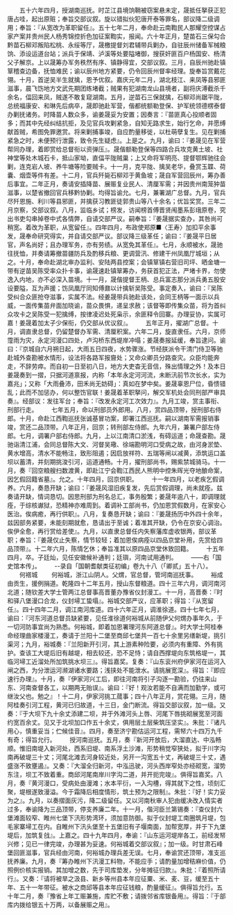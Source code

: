 <!-- { "loadSidebar": true } -->
　　五十六年四月，授湖南巡抚。时芷江县境饷鞘被窃案悬未定，晟抵任拏获正犯唐占哇，起出原赃；奉旨交部议叙。旋以错拟伙犯唐开泰等罪名，部议降二级调用；奉旨：『从宽改为革职留任』。五十七年二月，奉命赴云南鞫民人那耀空控谋占家产案并贵州民人杨秀锦控折色加征案鞫实，报闻。六十年正月，楚苗石三保勾合黔苗石柳邓叛陷松桃、永绥等厅，晟檄提督刘君辅带兵剿办，自驻辰州储备军械粮饷、添设运道台站；派兵于保靖、泸溪等处要隘堵御，搜获奸匪百户杨国安、杨清父子解京。上以晟筹办军务秩然有序、镇静得宜，交部议叙。三月，自辰州驰赴镇筸稽查边备，抚恤难民；谕以辰州地方紧要，仍令回辰州督率经理。旋奉旨赏戴花翎。十月，首逆吴半生就擒，恩予优叙。嘉庆元年二月，湖北枝江、来凤等县邪匪滋事，晨飞饬地方文武先期团练堵截；贼果有犯湖南龙山县境者，副将庆溥截杀千余名，偪回来凤，贼遂不敢复窥湖南。五月，逆苗石三保就擒，石柳邓尚踞平陇，总统福康安、和琳先后病卒，晟即驰赴军营，偕都统额勒登保、护军统领德楞泰督办剿抚诸务。时降苗人数众多，谕姜晟妥为安置；因奏言：『苗匪真心投顺者固多；而其中先经纠结抗拒，及见官兵攻剿紧急，自知无路求生，始行乞命，并愿缚献首贼，希图免罪邀赏。将来剿捕事竣，自应酌量移徙，以杜萌孽复生。见在剿捕紧急之时，未便预行泄露，致令先生疑虑』。上是之。九月，谕曰：『姜晟见在军营帮同办理，着即赏给总督衔以资弹压』。晟偕额勒登保等四路合兵攻克黄土坡、社神堂等处木城石卡，抵山家坳，直偪平陇贼巢；上又命将军明亮、提督鄂辉驰往会剿，连克岩人坡、养牛塘等险要贼卡。十一月，克平陇、擒吴老华，叠赏玉韘、荷囊、烟壶等件有差。十二月，官兵歼毙石柳邓于黄鱼坡；晟自军营回辰州，筹办善后事宜。二年正月，奏请安插降苗、展赈复业民人、清厘军需；并因贵州南笼狆苗滋事，以楚省撤回官兵移黔协剿。均得旨谕允。七月，兼署湖广总督。九月，官兵尽歼恩施、利川等县邪匪，并擒获习教匪徒郭贵山等八十余名；优旨奖赏。三年二月京察，交部议叙。八月，监临乡试；榜发，访闻榜首傅晋贤闱墨系彭珴原卷，究出书吏勾串掉卷中式各情弊，自请交部严议。嗣奉旨：『姜晟据实查办，其咎尚可稍宽。着改为革职，从宽留任』。四年四月，布政使郑原■〈王寿〉加扣平余事发，晟奉命研究得实，并自请交部严议。部议降三级革任；谕曰：『姜晟平日居官，声名尚好；且办理军务，亦有劳绩。从宽免其革任』。七月，永顺被水，晟驰往抚恤，并奏请筹撤苗疆防兵及酌移兵粮、更调营汛、修建干州凤凰厅城垣；从之。十月，奉命赴湖北审办监利、安陆两县控案；会镇筸镇右营旧司坪、晒金塘一带有逆苗吴陈受率众扑卡事，谕晟速赴镇筸筹办，务获首犯正法，严堵卡界，勿使逸入内地，亦不必深入苗境。十一月，晟偕提督王柄、总兵富志那分派兵勇五股安设要隘，互为声援；饬凤凰厅同知傅鼐以计擒斩吴陈受。事定奏入，谕曰：『吴陈受纠合众匪抢夺滋事，实属不法。经姜晟带兵驰赴该处，会同王柄等一面示以兵威，一面传集苗弁面加晓谕，苗众畏惧，递呈求赦；该督等即传集众苗，将为首纠众攻卡之吴陈受一犯擒缚，按律凌迟处死枭示，余匪释令回寨。办理妥协，实属可嘉！姜晟着加太子少保衔，仍交部从优议叙』。
　　五年正月，擢湖广总督。十月，调直隶总督，仍留楚督办军需、清厘积案。六年二月，旋直隶任。六月，京师霪雨为灾，永定河漫口四处，卢沟桥东西堤岸冲塌；姜晟奏报延缓，奉旨逮问。谕曰：『京城自六月朔日起，大雨五日四夜，水势骤涨。节经朕派令干清门侍卫等驰赴城外查勘被水情形，设法将各路军报齎处；又命众卿员分路查灾。众臣均能奔走，不辞劳瘁。而自初一日至初八日，地方大吏杳无音信，殊出情理之外！及本日姜晟奏到一摺，只据河道禀报，内称「本年永定河河流，未断汛前节次长水，实为嘉兆」；又称「大雨叠沛，田禾尚无妨碍」：真如在梦中矣。姜晟辜恩尸位，昏愦错乱；此而不加惩办，何以整饬官联！姜晟着革职拏问，解交军机处会同刑部严审具奏』。经部议：发往军台；奉旨：『改发永定河工次效力』。九月工竣，赏主事衔、刑部行走。
　　七年五月，命以刑部员外郎用。八月，赏四品顶带，授刑部右侍郎。十月，命赴江西鞫巡抚张诚基冒功案，即署江西巡抚。嗣以湖南军需报销事竣，赏还二品顶带。八年正月，回京；转刑部左侍郎。九年六月，兼署户部左侍郎。七月，调署户部右侍郎。九月，上以江南清口淤浅，有碍运道；命晟查勘。晟驰诣清江浦，会同总督陈大文、河督吴璥、徐端勘明河口受病之故，由河身淤垫、黄水增高，清水不能畅注，致形阻遏；因启放祥符、五瑞等闸以减黄，添筑运口盖坝以蓄清，并刻期挑浚引河，运道通畅。十月，擢刑部尚书，赐紫禁城骑马。十一月，奏『回空粮艘扫数渡黄，即赴江宁会鞫江西民人熊明中控朱晖光夺地酿命案，因乞假回籍省墓』。允之。十年四月，回京供职。
　　十一年四月，以老疾乞假调养。六月，奏恳开缺；谕曰：『姜晟风湿旧疾复发，先后赏假调理，尚未就痊。兹奏请开缺，情词恳切。因思刑部为刑名总汇，事务殷繁；姜晟年逾八十，即调理就痊，于综核谳狱，恐精神亦难周到。着调补工部尚书，仍加恩赏假数月，在家安心医治。俟病癒，再行供职』。八月，复奏恳开缺；谕曰：『姜晟扬历中外四十余年，兹因部务紧要，未能刻期就愈，恳请出于至诚；着准其开缺，仍令在京安心调治。俟伊全愈，再行赏给差使』。九月，以直隶总督任内失察藩库虚收银两，部议革职；奉旨：『姜晟仅止失察，情节较轻；着加恩俟病痊以四品京堂补用，先赏给四品顶带』。十二年六月，陈情乞休；奉旨准其以原四品京堂休致回籍。
　　十五年四月，卒。子廷灿，见任安徽候补通判；廷璵，河南试用通判。
　　——右「国史馆本传」。
　　--录自「国朝耆献类征初编」卷九十八（「卿贰」五十八）。
　　何褡城
　　何裕城，浙江山阴人。父煟，官总督，管坷南巡抚事。
　　裕成由贡生，援例捐道。乾隆四十二年五月，授山东督粮道。四十三年六月，调河南河北道；随钦差大学士管两江总督事高晋董办豫省仪封漫工。十一月，高晋奏：『时和驿八堡漫口合龙，仪封埽工蛰塌』。裕城交部严议，应革职；得旨：『从宽留任』。四十四年二月，调江南河库道。四十六年正月，调淮徐道。四十七年七月，谕曰：『河东河道总督员缺紧要，见任淮徐道何裕城从前随伊父何煟办事年久，于一切河防事宜尚为熟悉。何裕城，即着加恩署理河东阿道总督』。时大学士阿桂奉命经理曲家楼漫工，奏请于兰阳十二堡至商邱七堡共一百七十余里另缮新堤，挑引渠河；九月，裕城奏：『兰阳新开引河，其上游素种险要，必须内有重障、外有挑护。查该工大堤后旧有越堤，相去较还，恐不足恃；请自西撑堤向东筑格堤一，其临河埽工近溜处所加筑挑水坝三』。得旨嘉奖。复奏：『山东衮州府伊家河在运河入闸之西，为分泄运河濒湖诸水要路；浅挟处不能泄水。请挑展宽深』。得旨：『即应速行办理』。十月，奏『伊家河兴工后，即往河南将引子沟逐一勘验，仍往来山东、河南查督各工，以期两无贻误』。谕曰：『好！观汝若能不自满而加勤学，或可继汝父也。勉之』！十二月，伊家河挑工蒇事；四十八年正月，赏花翎。三月，随阿桂奏引河工程，黄河已归故道，十三日，金门断流。得旨交部议叙，加一级。又奏：『于大坝下九十余丈添建二坝，并于外滩河头上唇、河尾下唇挑砌展宽至河面约宽百余丈。见又于北坝加口作五十余丈，俱用层土层柴筑压坚实』。朱批：『诸凡用心，慎重妥当；伫候佳音』。四月，奏至济宁勘估运河工程，需帑六十四万九千有奇；得旨允行。
　　授河南巡抚。五月，奏『新河开放后，大溜直达、中泓畅顺。惟旧南堤入新河处，西系旧堤、南系浮土沙滩，形势稍觉窄狭处，拟于川字沟南再破堤三十丈；河尾北滩去河身较近处，另开一沟宽五十丈，再破堤三十丈，遇盛涨不致壅遏』。又奏：『大溜全归新河，中泓迅驶，河头西岸窄处亦经砌宽，溜势东注，坝工不致着重。商邱河尾南岸川字沟二道，并开扼完竣』。俱得旨嘉奖。八月，奏『黄河漫口，受病处由漫滩；水本平衍，一入沟槽，得其就下之性，顷刻汇聚，堤根遂致漫溢。今于霜降后相度情形，筑土预为之限制』。朱批：『好！实力妥为之』。九月，以奏摺面灰污，降二级留任。又以河南秋审人犯由缓决改入情实者过多，奉谕降为三品顶带，停支养廉二年。十一月，偕河臣兰第锡奏：『查仪封六堡滩面较窄、睢州七堡下汛形势湾环，须加意防御。拟于仪封堤工南圈筑月堤，包毛家寨埽工在内。自睢州下汛头堡至十五堡旧有子堰南面，加帮宽厚，并于下九堡堤后，加筑复戗』。上嘉之。四十九年四月，奉谕：『山东运河堤岸各工，前经发帑兴修；见已一律完竣，办理甚为妥速。何裕城着交部议叙』；加一级。时甘肃石峰堡回匪滋事，官兵经由河南，何裕城办理兵差无误。七月，奉谕赏还顶带，准支巡抚养廉。九月，奏『筹办睢州下汛漫工料物，不能应手；请酌量加增秸麻价值，仍照例价核实报销。其加增之数，先于司库垫发，分年摊征归款』。朱批：『着照所请行』。又奏：『请将被旱之汲县、新乡等州县本年应征粟、米、麦、豆，缓至五十年、五十一年带征。被水之商邱等县本年应征钱粮，酌量缓征』。俱得旨允行。五十年二月，奏『豫省上年工赈兼施，库贮不敷；请拨邻省库银备用』。得旨：『于部库内拨给银五十万两，以备展赈之用』。
